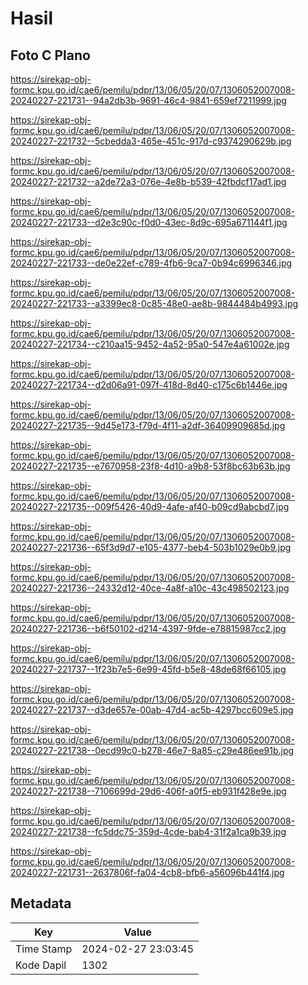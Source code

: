 # Hasil

## Foto C Plano

https://sirekap-obj-formc.kpu.go.id/cae6/pemilu/pdpr/13/06/05/20/07/1306052007008-20240227-221731--94a2db3b-9691-46c4-9841-659ef7211999.jpg

https://sirekap-obj-formc.kpu.go.id/cae6/pemilu/pdpr/13/06/05/20/07/1306052007008-20240227-221732--5cbedda3-465e-451c-917d-c9374290629b.jpg

https://sirekap-obj-formc.kpu.go.id/cae6/pemilu/pdpr/13/06/05/20/07/1306052007008-20240227-221732--a2de72a3-076e-4e8b-b539-42fbdcf17ad1.jpg

https://sirekap-obj-formc.kpu.go.id/cae6/pemilu/pdpr/13/06/05/20/07/1306052007008-20240227-221733--d2e3c90c-f0d0-43ec-8d9c-695a671144f1.jpg

https://sirekap-obj-formc.kpu.go.id/cae6/pemilu/pdpr/13/06/05/20/07/1306052007008-20240227-221733--de0e22ef-c789-4fb6-9ca7-0b94c6996346.jpg

https://sirekap-obj-formc.kpu.go.id/cae6/pemilu/pdpr/13/06/05/20/07/1306052007008-20240227-221733--a3399ec8-0c85-48e0-ae8b-9844484b4993.jpg

https://sirekap-obj-formc.kpu.go.id/cae6/pemilu/pdpr/13/06/05/20/07/1306052007008-20240227-221734--c210aa15-9452-4a52-95a0-547e4a61002e.jpg

https://sirekap-obj-formc.kpu.go.id/cae6/pemilu/pdpr/13/06/05/20/07/1306052007008-20240227-221734--d2d06a91-097f-418d-8d40-c175c6b1446e.jpg

https://sirekap-obj-formc.kpu.go.id/cae6/pemilu/pdpr/13/06/05/20/07/1306052007008-20240227-221735--9d45e173-f79d-4f11-a2df-36409909685d.jpg

https://sirekap-obj-formc.kpu.go.id/cae6/pemilu/pdpr/13/06/05/20/07/1306052007008-20240227-221735--e7670958-23f8-4d10-a9b8-53f8bc63b63b.jpg

https://sirekap-obj-formc.kpu.go.id/cae6/pemilu/pdpr/13/06/05/20/07/1306052007008-20240227-221735--009f5426-40d9-4afe-af40-b09cd9abcbd7.jpg

https://sirekap-obj-formc.kpu.go.id/cae6/pemilu/pdpr/13/06/05/20/07/1306052007008-20240227-221736--65f3d9d7-e105-4377-beb4-503b1029e0b9.jpg

https://sirekap-obj-formc.kpu.go.id/cae6/pemilu/pdpr/13/06/05/20/07/1306052007008-20240227-221736--24332d12-40ce-4a8f-a10c-43c498502123.jpg

https://sirekap-obj-formc.kpu.go.id/cae6/pemilu/pdpr/13/06/05/20/07/1306052007008-20240227-221736--b6f50102-d214-4397-9fde-e78815987cc2.jpg

https://sirekap-obj-formc.kpu.go.id/cae6/pemilu/pdpr/13/06/05/20/07/1306052007008-20240227-221737--1f23b7e5-6e99-45fd-b5e8-48de68f66105.jpg

https://sirekap-obj-formc.kpu.go.id/cae6/pemilu/pdpr/13/06/05/20/07/1306052007008-20240227-221737--d3de657e-00ab-47d4-ac5b-4297bcc609e5.jpg

https://sirekap-obj-formc.kpu.go.id/cae6/pemilu/pdpr/13/06/05/20/07/1306052007008-20240227-221738--0ecd99c0-b278-46e7-8a85-c29e486ee91b.jpg

https://sirekap-obj-formc.kpu.go.id/cae6/pemilu/pdpr/13/06/05/20/07/1306052007008-20240227-221738--7106699d-29d6-406f-a0f5-eb931f428e9e.jpg

https://sirekap-obj-formc.kpu.go.id/cae6/pemilu/pdpr/13/06/05/20/07/1306052007008-20240227-221738--fc5ddc75-359d-4cde-bab4-31f2a1ca9b39.jpg

https://sirekap-obj-formc.kpu.go.id/cae6/pemilu/pdpr/13/06/05/20/07/1306052007008-20240227-221731--2637806f-fa04-4cb8-bfb6-a56096b441f4.jpg


## Metadata

| Key        | Value               |
| ---------- | ------------------- |
| Time Stamp | 2024-02-27 23:03:45 |
| Kode Dapil | 1302                |



